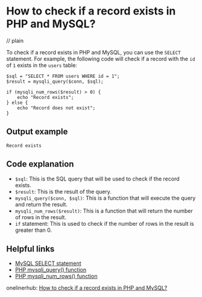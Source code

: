 # How to check if a record exists in PHP and MySQL?
// plain

To check if a record exists in PHP and MySQL, you can use the `SELECT` statement. For example, the following code will check if a record with the `id` of `1` exists in the `users` table:

```
$sql = "SELECT * FROM users WHERE id = 1";
$result = mysqli_query($conn, $sql);

if (mysqli_num_rows($result) > 0) {
    echo "Record exists";
} else {
    echo "Record does not exist";
}
```

## Output example

```
Record exists
```

## Code explanation

- `$sql`: This is the SQL query that will be used to check if the record exists.
- `$result`: This is the result of the query.
- `mysqli_query($conn, $sql)`: This is a function that will execute the query and return the result.
- `mysqli_num_rows($result)`: This is a function that will return the number of rows in the result.
- `if` statement: This is used to check if the number of rows in the result is greater than 0.

## Helpful links
- [MySQL SELECT statement](https://dev.mysql.com/doc/refman/8.0/en/select.html)
- [PHP mysqli_query() function](https://www.php.net/manual/en/mysqli.query.php)
- [PHP mysqli_num_rows() function](https://www.php.net/manual/en/mysqli-result.num-rows.php)

onelinerhub: [How to check if a record exists in PHP and MySQL?](https://onelinerhub.com/php-mysql/how-to-check-if-a-record-exists-in-php-and-mysql)